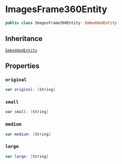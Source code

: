 # ImagesFrame360Entity

``` swift
public class ImagesFrame360Entity: EmbeddedEntity
```

## Inheritance

[`EmbeddedEntity`](/EmbeddedEntity)

## Properties

### `original`

``` swift
var original: [String]
```

### `small`

``` swift
var small: [String]
```

### `medium`

``` swift
var medium: [String]
```

### `large`

``` swift
var large: [String]
```

